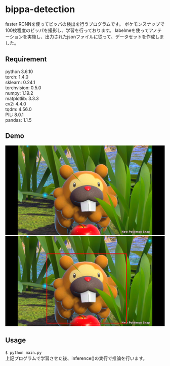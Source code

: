 # bippa-detection

faster RCNNを使ってビッパの検出を行うプログラムです。
ポケモンスナップで100枚程度のビッパを撮影し、学習を行っております。
labelmeを使ってアノテーションを実施し、出力されたjsonファイルに従って、データセットを作成しました。

## Requirement
python 3.6.10  
torch: 1.4.0  
sklearn: 0.24.1  
torchvision: 0.5.0  
numpy: 1.19.2  
matplotlib: 3.3.3  
cv2: 4.4.0  
tqdm: 4.56.0  
PIL: 8.0.1  
pandas: 1.1.5 

## Demo
![bippa](https://github.com/tanaka4463/bippa-detection/blob/main/img/2021053000371400-194D89293F260C6893CF3FBF65B93019.jpg)
![detection](https://github.com/tanaka4463/bippa-detection/blob/main/img/bippa.jpg)


## Usage
`$ python main.py`  
上記プログラムで学習させた後、inference()の実行で推論を行います。
